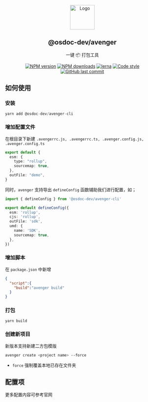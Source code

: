 <div align="center">
    <a href="#" target="_blank">
    <img src="https://static.ahwgs.cn/avenger_logo.jpeg" alt="Logo" width="80" height="80">
    </a>
    <h2>@osdoc-dev/avenger</h2>
    <p align="center">一键 📦 打包工具</p>

[![NPM version](https://img.shields.io/npm/v/@osdoc-dev/avenger-cli.svg?style=flat)](https://npmjs.org/package/@osdoc-dev/avenger-cli)
[![NPM downloads](https://img.shields.io/npm/dm/@osdoc-dev/avenger-cli.svg?style=flat)](https://www.npmjs.com/package/@osdoc-dev/avenger-cli)
[![lerna](https://img.shields.io/badge/maintained%20with-lerna-cc00ff.svg)](https://lernajs.io/)
[![Code style](https://img.shields.io/badge/code_style-prettier-ff69b4.svg?style=flat-square)](https://github.com/prettier/prettier)
[![GitHub last commit](https://img.shields.io/github/last-commit/osdoc-dev/avenger.svg?style=flat-square)](https://github.com/osdoc-dev/avenger/commits/master)
</div>

## 如何使用

### 安装

```TypeScript
yarn add @osdoc-dev/avenger-cli 
```

### 增加配置文件

在根目录下新建 `.avengerrc.js, .avengerrc.ts, .avenger.config.js, .avenger.config.ts`

```typescript
export default {
  esm: {
    type: "rollup",
    sourcemap: true,
  },
  outFile: "demo",
}
```


同时，`avenger` 支持导出 `defineConfig` 函数辅助我们进行配置，如；

```typescript
import { defineConfig } from '@osdoc-dev/avenger-cli'

export default defineConfig({
  esm: 'rollup',
  cjs: 'rollup',
  outFile: 'sdk',
  umd: {
    name: 'SDK',
    sourcemap: true,
  },
})

```

### 增加脚本

在 `package.json` 中新增

```json
{
  "script":{
    "build":"avenger build"
  }
}
```

### 打包
```bash
yarn build
```
### 创建新项目

新版本支持新建二方包模版

```bash
avenger create <project name> --force
```

- `force` 强制覆盖本地已存在文件夹


## 配置项

更多配置内容可参考官网